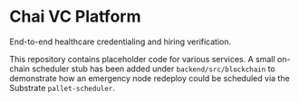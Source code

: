 # Chai VC Platform

End-to-end healthcare credentialing and hiring verification.

This repository contains placeholder code for various services. A small
on-chain scheduler stub has been added under `backend/src/blockchain` to
demonstrate how an emergency node redeploy could be scheduled via the
Substrate `pallet-scheduler`.
